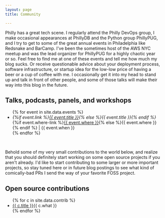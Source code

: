 ```yaml
---
layout: page
title: Community

---
```


Philly has a great tech scene. I regularly attend the Philly DevOps group, I make occasional appearances at PhillyDB and the Python group PhillyPUG, and I try to get to some of the great annual events in Philadelphia like Redsnake and BarCamp.  I've been the sometimes host of the AWS NYC meetup and was the lead organizer for PhillyPUG for a highly chaotic year or so. Feel free to find me at one of these events and tell me how much my blog sucks. Or receive questionable advice about your deployment process, software infrastructure, or startup idea for the low-low price of having a beer or a cup of coffee with me. I occasionally get it into my head to stand up and talk in front of other people, and some of those talks will make their way into this blog in the future.

## Talks, podcasts, panels, and workshops

<ul class="listing">
{% for event in site.data.events %}
<li><i>
  {%if event.link %}<a href="{{ event.link }}">{{ event.title }}</a>{% else %}{{ event.title }}{% endif %}</i>
  <span>
  {%if event.where-link %}<a href="{{ event.where-link }}">{{ event.where }}</a>{% else %}{{ event.where }}{% endif %} | {{ event.when }}
  </span>
</li>
{% endfor %}
</ul>
<br/>

Behold some of my very small contributions to the world below, and realize that you should definitely start working on some open source projects if you aren't already.  I'd like to start contributing to some larger or more important projects, so stay tuned here or in future blog postings to see what kind of comically-bad PRs I send the way of your favorite FOSS project.

## Open source contributions

<ul class="listing">
{% for c in site.data.contrib %}
<li><a href="{{ c.link }}">{{ c.title }}</a><span>{{ c.what }}</span></li>
{% endfor %}
</ul>
